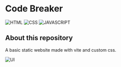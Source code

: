 # Code Breaker

![HTML](https://img.shields.io/badge/HTML5-E34F26?style=for-the-badge&logo=html5&logoColor=white) ![CSS](https://img.shields.io/badge/CSS3-1572B6?style=for-the-badge&logo=css3&logoColor=white) ![JAVASCRIPT](https://img.shields.io/badge/JavaScript-323330?style=for-the-badge&logo=javascript&logoColor=F7DF1E)

## About this repository

A basic static website made with vite and custom css.

![UI](https://imcodebreaker.s3.eu-west-3.amazonaws.com/codebreaker_ui.jpg)
